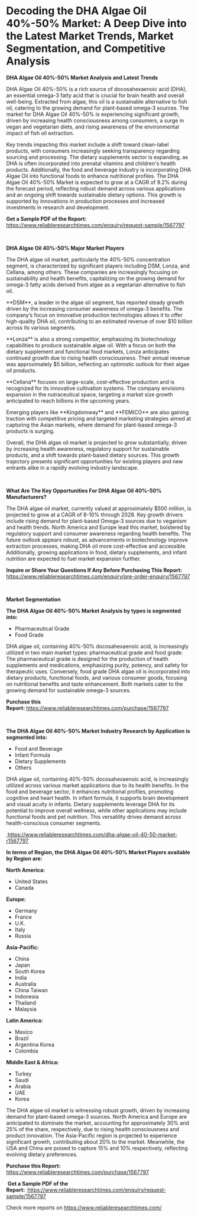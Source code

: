 <p><h1>Decoding the DHA Algae Oil 40%-50% Market: A Deep Dive into the Latest Market Trends, Market Segmentation, and Competitive Analysis</h1></p><p><strong>DHA Algae Oil 40%-50% Market Analysis and Latest Trends</strong></p>
<p><p>DHA Algae Oil 40%-50% is a rich source of docosahexaenoic acid (DHA), an essential omega-3 fatty acid that is crucial for brain health and overall well-being. Extracted from algae, this oil is a sustainable alternative to fish oil, catering to the growing demand for plant-based omega-3 sources. The market for DHA Algae Oil 40%-50% is experiencing significant growth, driven by increasing health consciousness among consumers, a surge in vegan and vegetarian diets, and rising awareness of the environmental impact of fish oil extraction.</p><p>Key trends impacting this market include a shift toward clean-label products, with consumers increasingly seeking transparency regarding sourcing and processing. The dietary supplements sector is expanding, as DHA is often incorporated into prenatal vitamins and children's health products. Additionally, the food and beverage industry is incorporating DHA Algae Oil into functional foods to enhance nutritional profiles. The DHA Algae Oil 40%-50% Market is expected to grow at a CAGR of 9.2% during the forecast period, reflecting robust demand across various applications and an ongoing shift towards sustainable dietary options. This growth is supported by innovations in production processes and increased investments in research and development.</p></p>
<p><strong>Get a Sample PDF of the Report:&nbsp;</strong> <a href="https://www.reliableresearchtimes.com/enquiry/request-sample/1567797?utm_campaign=3584&utm_medium=2&utm_source=Github&utm_content=ia&utm_term=23032025&utm_id=dha-algae-oil-40-50">https://www.reliableresearchtimes.com/enquiry/request-sample/1567797</a></p>
<p>&nbsp;</p>
<p><strong>DHA Algae Oil 40%-50% Major Market Players</strong></p>
<p><p>The DHA algae oil market, particularly the 40%-50% concentration segment, is characterized by significant players including DSM, Lonza, and Cellana, among others. These companies are increasingly focusing on sustainability and health benefits, capitalizing on the growing demand for omega-3 fatty acids derived from algae as a vegetarian alternative to fish oil.</p><p>**DSM**, a leader in the algae oil segment, has reported steady growth driven by the increasing consumer awareness of omega-3 benefits. The company’s focus on innovative production technologies allows it to offer high-quality DHA oil, contributing to an estimated revenue of over $10 billion across its various segments.</p><p>**Lonza** is also a strong competitor, emphasizing its biotechnology capabilities to produce sustainable algae oil. With a focus on both the dietary supplement and functional food markets, Lonza anticipates continued growth due to rising health consciousness. Their annual revenue was approximately $5 billion, reflecting an optimistic outlook for their algae oil products.</p><p>**Cellana** focuses on large-scale, cost-effective production and is recognized for its innovative cultivation systems. The company envisions expansion in the nutraceutical space, targeting a market size growth anticipated to reach billions in the upcoming years.</p><p>Emerging players like **Kingdomway** and **FEMICO** are also gaining traction with competitive pricing and targeted marketing strategies aimed at capturing the Asian markets, where demand for plant-based omega-3 products is surging.</p><p>Overall, the DHA algae oil market is projected to grow substantially, driven by increasing health awareness, regulatory support for sustainable products, and a shift towards plant-based dietary sources. This growth trajectory presents significant opportunities for existing players and new entrants alike in a rapidly evolving industry landscape.</p></p>
<p>&nbsp;</p>
<p><strong>What Are The Key Opportunities For DHA Algae Oil 40%-50% Manufacturers?</strong></p>
<p><p>The DHA algae oil market, currently valued at approximately $500 million, is projected to grow at a CAGR of 8-10% through 2028. Key growth drivers include rising demand for plant-based Omega-3 sources due to veganism and health trends. North America and Europe lead this market, bolstered by regulatory support and consumer awareness regarding health benefits. The future outlook appears robust, as advancements in biotechnology improve extraction processes, making DHA oil more cost-effective and accessible. Additionally, growing applications in food, dietary supplements, and infant nutrition are expected to fuel market expansion further.</p></p>
<p><strong>Inquire or Share Your Questions If Any Before Purchasing This Report:</strong> <a href="https://www.reliableresearchtimes.com/enquiry/pre-order-enquiry/1567797?utm_campaign=3584&utm_medium=2&utm_source=Github&utm_content=ia&utm_term=23032025&utm_id=dha-algae-oil-40-50">https://www.reliableresearchtimes.com/enquiry/pre-order-enquiry/1567797</a></p>
<p>&nbsp;</p>
<p><strong>Market Segmentation</strong></p>
<p><strong>The DHA Algae Oil 40%-50% Market Analysis by types is segmented into:</strong></p>
<p><ul><li>Pharmaceutical Grade</li><li>Food Grade</li></ul></p>
<p><p>DHA algae oil, containing 40%-50% docosahexaenoic acid, is increasingly utilized in two main market types: pharmaceutical grade and food grade. The pharmaceutical grade is designed for the production of health supplements and medications, emphasizing purity, potency, and safety for therapeutic uses. Conversely, food grade DHA algae oil is incorporated into dietary products, functional foods, and various consumer goods, focusing on nutritional benefits and taste enhancement. Both markets cater to the growing demand for sustainable omega-3 sources.</p></p>
<p><strong>Purchase this Report:&nbsp;</strong><a href="https://www.reliableresearchtimes.com/purchase/1567797?utm_campaign=3584&utm_medium=2&utm_source=Github&utm_content=ia&utm_term=23032025&utm_id=dha-algae-oil-40-50">https://www.reliableresearchtimes.com/purchase/1567797</a></p>
<p>&nbsp;</p>
<p><strong>The DHA Algae Oil 40%-50% Market Industry Research by Application is segmented into:</strong></p>
<p><ul><li>Food and Beverage</li><li>Infant Formula</li><li>Dietary Supplements</li><li>Others</li></ul></p>
<p><p>DHA algae oil, containing 40%-50% docosahexaenoic acid, is increasingly utilized across various market applications due to its health benefits. In the food and beverage sector, it enhances nutritional profiles, promoting cognitive and heart health. In infant formula, it supports brain development and visual acuity in infants. Dietary supplements leverage DHA for its potential to improve overall wellness, while other applications may include functional foods and pet nutrition. This versatility drives demand across health-conscious consumer segments.</p></p>
<p><a href="https://www.reliableresearchtimes.com/dha-algae-oil-40-50-market-r1567797?utm_campaign=3584&utm_medium=2&utm_source=Github&utm_content=ia&utm_term=23032025&utm_id=dha-algae-oil-40-50">&nbsp;https://www.reliableresearchtimes.com/dha-algae-oil-40-50-market-r1567797</a></p>
<p><strong>In terms of Region, the DHA Algae Oil 40%-50% Market Players available by Region are:</strong></p>
<p>
    <p> <strong> North America: </strong>
        <ul>
            <li>United States</li>
            <li>Canada</li>
        </ul>
        </p> 
    <p> <strong> Europe: </strong>
        <ul>
            <li>Germany</li>
            <li>France</li>
            <li>U.K.</li>
            <li>Italy</li>
            <li>Russia</li>
        </ul>
        </p> 
    <p> <strong> Asia-Pacific: </strong>
        <ul>
            <li>China</li>
            <li>Japan</li>
            <li>South Korea</li>
            <li>India</li>
            <li>Australia</li>
            <li>China Taiwan</li>
            <li>Indonesia</li>
            <li>Thailand</li>
            <li>Malaysia</li>
        </ul>
        </p> 
    <p> <strong> Latin America: </strong>
        <ul>
            <li>Mexico</li>
            <li>Brazil</li>
            <li>Argentina Korea</li>
            <li>Colombia</li>
        </ul>
        </p> 
    <p> <strong> Middle East & Africa: </strong>
        <ul>
            <li>Turkey</li>
            <li>Saudi</li>
            <li>Arabia</li>
            <li>UAE</li>
            <li>Korea</li>
        </ul>
    </p>
    </p>
<p><p>The DHA algae oil market is witnessing robust growth, driven by increasing demand for plant-based omega-3 sources. North America and Europe are anticipated to dominate the market, accounting for approximately 30% and 25% of the share, respectively, due to rising health consciousness and product innovation. The Asia-Pacific region is projected to experience significant growth, contributing about 20% to the market. Meanwhile, the USA and China are poised to capture 15% and 10% respectively, reflecting evolving dietary preferences.</p></p>
<p><strong>Purchase this Report: </strong><a href="https://www.reliableresearchtimes.com/purchase/1567797?utm_campaign=3584&utm_medium=2&utm_source=Github&utm_content=ia&utm_term=23032025&utm_id=dha-algae-oil-40-50">https://www.reliableresearchtimes.com/purchase/1567797</a></p>
<p>&nbsp;<strong>Get a Sample PDF of the Report:&nbsp;&nbsp;</strong><a href="https://www.reliableresearchtimes.com/enquiry/request-sample/1567797?utm_campaign=3584&utm_medium=2&utm_source=Github&utm_content=ia&utm_term=23032025&utm_id=dha-algae-oil-40-50">https://www.reliableresearchtimes.com/enquiry/request-sample/1567797</a></p>
<p><strong></strong></p>
<p>Check more reports on <a href="https://www.reliableresearchtimes.com/?utm_campaign=3584&utm_medium=2&utm_source=Github&utm_content=ia&utm_term=23032025&utm_id=dha-algae-oil-40-50">https://www.reliableresearchtimes.com/</a></p>